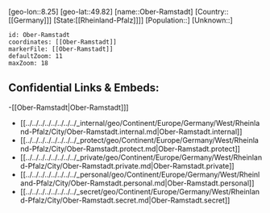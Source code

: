 ﻿---
location: [49.82,8.25]
mapzoom: [7,12] 
mapmarker: city 
type: City
tags:
- geo/City


SpocWebEntityId: 33016
isDeleted: false
confidential: public

---
[geo-lon::8.25]
[geo-lat::49.82]
[name::Ober-Ramstadt]
[Country::[[Germany]]]
[State:[[Rheinland-Pfalz]]]]
[Population::]
[Unknown::]


```leaflet
id: Ober-Ramstadt
coordinates: [[Ober-Ramstadt]]
markerFile: [[Ober-Ramstadt]]
defaultZoom: 11 
maxZoom: 18
```


## Confidential Links & Embeds: 
-[[Ober-Ramstadt|Ober-Ramstadt]]] 
- [[../../../../../../../../_internal/geo/Continent/Europe/Germany/West/Rheinland-Pfalz/City/Ober-Ramstadt.internal.md|Ober-Ramstadt.internal]] 
- [[../../../../../../../../_protect/geo/Continent/Europe/Germany/West/Rheinland-Pfalz/City/Ober-Ramstadt.protect.md|Ober-Ramstadt.protect]] 
- [[../../../../../../../../_private/geo/Continent/Europe/Germany/West/Rheinland-Pfalz/City/Ober-Ramstadt.private.md|Ober-Ramstadt.private]] 
- [[../../../../../../../../_personal/geo/Continent/Europe/Germany/West/Rheinland-Pfalz/City/Ober-Ramstadt.personal.md|Ober-Ramstadt.personal]] 
- [[../../../../../../../../_secret/geo/Continent/Europe/Germany/West/Rheinland-Pfalz/City/Ober-Ramstadt.secret.md|Ober-Ramstadt.secret]] 
